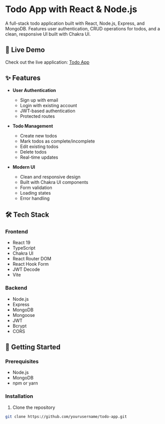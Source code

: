 # Todo App with React & Node.js

A full-stack todo application built with React, Node.js, Express, and MongoDB. Features user authentication, CRUD operations for todos, and a clean, responsive UI built with Chakra UI.

## 🚀 Live Demo

Check out the live application: [Todo App](https://todo-node-production.up.railway.app/)

## ✨ Features

- **User Authentication**

  - Sign up with email
  - Login with existing account
  - JWT-based authentication
  - Protected routes

- **Todo Management**

  - Create new todos
  - Mark todos as complete/incomplete
  - Edit existing todos
  - Delete todos
  - Real-time updates

- **Modern UI**
  - Clean and responsive design
  - Built with Chakra UI components
  - Form validation
  - Loading states
  - Error handling

## 🛠️ Tech Stack

### Frontend

- React 19
- TypeScript
- Chakra UI
- React Router DOM
- React Hook Form
- JWT Decode
- Vite

### Backend

- Node.js
- Express
- MongoDB
- Mongoose
- JWT
- Bcrypt
- CORS

## 🚀 Getting Started

### Prerequisites

- Node.js
- MongoDB
- npm or yarn

### Installation

1. Clone the repository

```bash
git clone https://github.com/yourusername/todo-app.git
```

